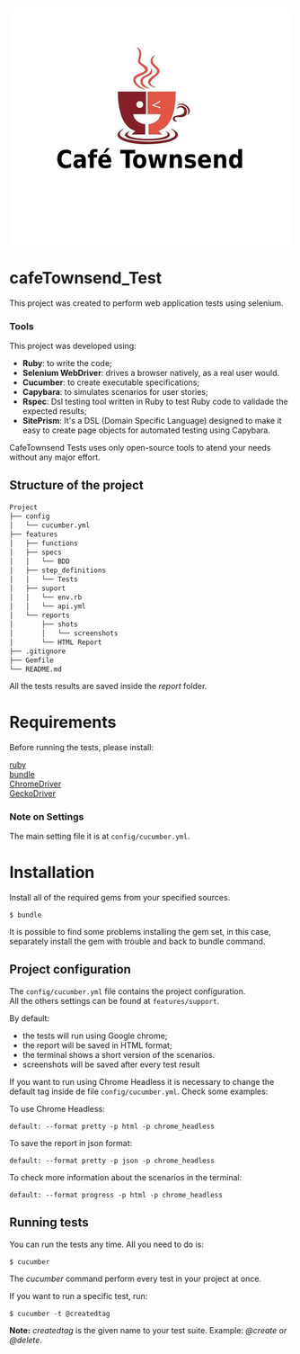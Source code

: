 ![cafeTownsend Logo](logo.png)
# cafeTownsend_Test
This project was created to perform web application tests using selenium.

### Tools

This project was developed using:
- **Ruby**: to write the code;
- **Selenium WebDriver**: drives a browser natively, as a real user would.
- **Cucumber**: to create executable specifications; 
- **Capybara**: to simulates scenarios for user stories; 
- **Rspec**: Dsl testing tool written in Ruby to test Ruby code to validade the expected results;
- **SitePrism**: It's a DSL (Domain Specific Language) designed to make it easy to create page objects for automated  testing using Capybara.

CafeTownsend Tests uses only open-source tools to atend your needs without any major effort. 

## Structure of the project

```
Project
├── config 
│   └── cucumber.yml
├── features
│   ├── functions
│   ├── specs
│   │   └── BDD
│   ├── step_definitions
│   │   └── Tests
│   ├── suport
│   │   └── env.rb
│   │   └── api.yml
│   └── reports
│       ├── shots
│       │   └── screenshots
│       └── HTML Report   
├── .gitignore
├── Gemfile
└── README.md
```

All the tests results are saved inside the *report* folder.  

# Requirements

Before running the tests, please install:

[ruby](https://rvm.io/rvm/install)  
[bundle](https://bundler.io/)  
[ChromeDriver](https://tecadmin.net/setup-selenium-chromedriver-on-ubuntu/)  
[GeckoDriver](https://github.com/mozilla/geckodriver/releases)

### Note on Settings

The main setting file it is at `config/cucumber.yml`.  
 

# Installation  

Install all of the required gems from your specified sources.  

```               
$ bundle                                             
```  
It is possible to find some problems installing the gem set, in this case, separately install the gem with trouble and back to bundle command.  

## Project configuration

The `config/cucumber.yml` file contains the project configuration.  
All the others settings can be found at `features/support`. 

By default:
- the tests will run using Google chrome;
- the report will be saved in HTML format;
- the terminal shows a short version of the scenarios.
- screenshots will be saved after every test result

If you want to run using Chrome Headless it is necessary to change the default tag inside de file `config/cucumber.yml`. Check some examples:

To use Chrome Headless:
```
default: --format pretty -p html -p chrome_headless
````

To save the report in json format:
```
default: --format pretty -p json -p chrome_headless
```

To check more information about the scenarios in the terminal:
```
default: --format progress -p html -p chrome_headless
```

## Running tests

You can run the tests any time. All you need to do is:

```
$ cucumber                                           
```
The *cucumber* command perform every test in your project at once.

If you want to run a specific test, run: 

```
$ cucumber -t @createdtag                             
```
**Note:** *createdtag* is the given name to your test suite. Example: *@create or @delete*.

